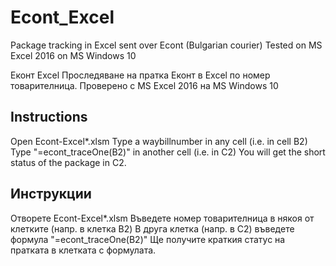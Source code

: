 # Econt_Excel
Package tracking in Excel sent over Econt (Bulgarian courier)
Tested on MS Excel 2016 on MS Windows 10 

Еконт Excel
Проследяване на пратка Еконт в Excel по номер товарителница.
Проверено с MS Excel 2016 на MS Windows 10 

## Instructions
Open Econt-Excel*.xlsm
Type a waybillnumber in any cell (i.e. in cell B2)
Type "=econt_traceOne(B2)" in another cell (i.e. in C2)
You will get the short status of the package in C2.


## Инструкции
Отворете Econt-Excel*.xlsm
Въведете номер товарителница в някоя от клетките (напр. в клетка B2)
В друга клетка (напр. в C2) въведете формула "=econt_traceOne(B2)"
Ще получите краткия статус на пратката в клетката с формулата.
